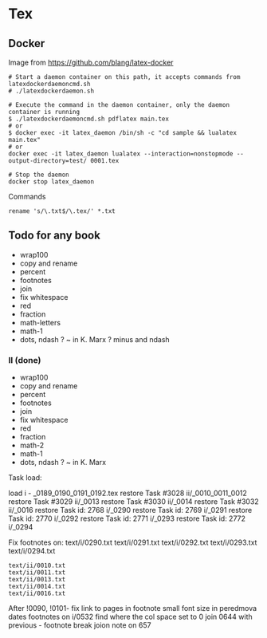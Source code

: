 # Tex

## Docker

Image from https://github.com/blang/latex-docker

	# Start a daemon container on this path, it accepts commands from latexdockerdaemoncmd.sh
	# ./latexdockerdaemon.sh

	# Execute the command in the daemon container, only the daemon container is running
	$ ./latexdockerdaemoncmd.sh pdflatex main.tex
	# or
	$ docker exec -it latex_daemon /bin/sh -c "cd sample && lualatex main.tex"
	# or 
	docker exec -it latex_daemon lualatex --interaction=nonstopmode --output-directory=test/ 0001.tex

	# Stop the daemon
	docker stop latex_daemon

Commands

	rename 's/\.txt$/\.tex/' *.txt

## Todo for any book

- wrap100
- copy and rename
- percent
- footnotes
- join
- fix whitespace
- red
- fraction
- math-letters
- math-1
- dots, ndash
? ~ in K. Marx
? minus and ndash

### II (done)

- wrap100
- copy and rename
- percent
- footnotes
- join
- fix whitespace
- red
- fraction
- math-2
- math-1
- dots, ndash
? ~ in K. Marx

Task load:
 
 load i - _0189_0190_0191_0192.tex
 restore Task #3028 ii/_0010_0011_0012
 restore Task #3029 ii/_0013
 restore Task #3030 ii/_0014
 restore Task #3032 ii/_0016
 restore Task id: 2768 i/_0290
 restore Task id: 2769 i/_0291
 restore Task id: 2770 i/_0292
 restore Task id: 2771 i/_0293
 restore Task id: 2772 i/_0294

Fix footnotes on:
	text/i/0290.txt
	text/i/0291.txt
	text/i/0292.txt
	text/i/0293.txt
	text/i/0294.txt 

	text/ii/0010.txt
	text/ii/0011.txt 
	text/ii/0013.txt
	text/ii/0014.txt
	text/ii/0016.txt 

Аfter 
	!0090, !0101- fix link to pages in footnote
	small font size in peredmova dates
	footnotes on i/0532
	find where the col space set to 0
	join 0644 with previous - footnote break
	joion note on 657